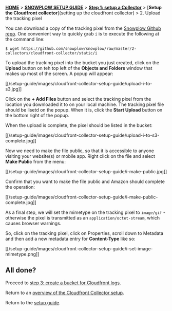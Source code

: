 [**HOME**](Home) > [**SNOWPLOW SETUP GUIDE**](Setting-up-Snowplow) > [**Step 1: setup a Collector**](Setting-up-a-collector) > [**Setup the Cloudfront collector**](setting up the cloudfront collector) > 2. Upload the tracking pixel

You can download a copy of the tracking pixel from the [Snowplow Github repo](https://github.com/snowplow/snowplow/tree/master/2-collectors/cloudfront-collector/static). One convenient way to quickly grab `i` is to execute the following at the command line:

	$ wget https://github.com/snowplow/snowplow/raw/master/2-collectors/cloudfront-collector/static/i 

To upload the tracking pixel into the bucket you just created, click on the **Upload** button on teh top left of the **Objects and Folders** window that makes up most of the screen. A popup will appear:

[[/setup-guide/images/cloudfront-collector-setup-guide/upload-i-to-s3.jpg]]

Click on the **+ Add Files** button and select the tracking pixel from the location you downloaded it to on your local machine. The tracking pixel file should be lisetd on the popup. When it is, click the **Start Upload** button on the bottom right of the popup.

When the upload is complete, the pixel should be listed in the bucket:

[[/setup-guide/images/cloudfront-collector-setup-guide/upload-i-to-s3-complete.jpg]]

Now we need to make the file public, so that it is accessible to anyone visiting your website(s) or mobile app. Right click on the file and select **Make Public** from the menu:

[[/setup-guide/images/cloudfront-collector-setup-guide/i-make-public.jpg]]

Confirm that you want to make the file public and Amazon should complete the operation:

[[/setup-guide/images/cloudfront-collector-setup-guide/i-make-public-complete.jpg]]

As a final step, we will set the mimetype on the tracking pixel to `image/gif` - otherwise the pixel is transmitted as an `application/octet-stream`, which causes browser warnings.

So, click on the tracking pixel, click on Properties, scroll down to Metadata and then add a new metadata entry for **Content-Type** like so:

[[/setup-guide/images/cloudfront-collector-setup-guide/i-set-image-mimetype.png]]

## All done?

Proceed to [step 3: create a bucket for Cloudfront logs](3-create-a-bucket-for-cloudfront-logs).

Return to an [overview of the Cloudfront Collector setup](Setting-up-the-Cloudfront-collector).

Return to the [setup guide](setting-up-Snowplow).